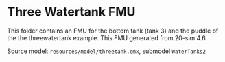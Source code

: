 # Three Watertank FMU

This folder contains an FMU for the bottom tank (tank 3) and the puddle of the the threewatertank example.
This FMU generated from 20-sim 4.6.

Source model: `resources/model/threetank.emx`, submodel `WaterTanks2`